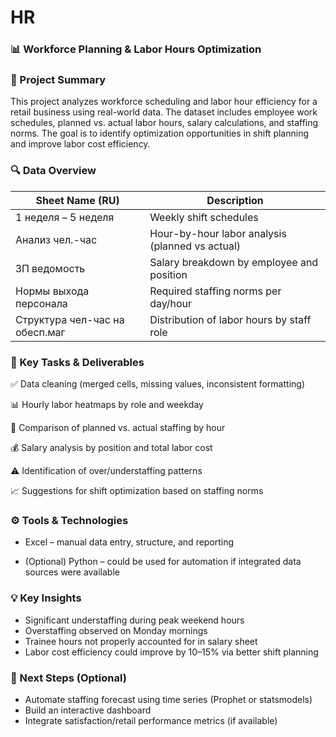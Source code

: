 # HR
### 📊 Workforce Planning &amp; Labor Hours Optimization

### 📁 Project Summary
This project analyzes workforce scheduling and labor hour efficiency for a retail business using real-world data. The dataset includes employee work schedules, planned vs. actual labor hours, salary calculations, and staffing norms.
The goal is to identify optimization opportunities in shift planning and improve labor cost efficiency.

### 🔍 Data Overview
| Sheet Name (RU)                  | Description                                     |
|----------------------------------|-------------------------------------------------|
| 1 неделя – 5 неделя              | Weekly shift schedules                          |
| Анализ чел.-час                  | Hour-by-hour labor analysis (planned vs actual) |
| ЗП ведомость                     | Salary breakdown by employee and position       |
| Нормы выхода персонала           | Required staffing norms per day/hour            |
| Структура чел-час на обесп.маг   | Distribution of labor hours by staff role       |

### 🧩 Key Tasks & Deliverables

✅ Data cleaning (merged cells, missing values, inconsistent formatting)

📊 Hourly labor heatmaps by role and weekday

🔁 Comparison of planned vs. actual staffing by hour

💰 Salary analysis by position and total labor cost

⚠️ Identification of over/understaffing patterns

📈 Suggestions for shift optimization based on staffing norms

### ⚙️ Tools & Technologies

- Excel – manual data entry, structure, and reporting

- (Optional) Python – could be used for automation if integrated data sources were available

### 💡 Key Insights
- Significant understaffing during peak weekend hours
- Overstaffing observed on Monday mornings
- Trainee hours not properly accounted for in salary sheet
- Labor cost efficiency could improve by 10–15% via better shift planning

### 🚀 Next Steps (Optional)
- Automate staffing forecast using time series (Prophet or statsmodels)
- Build an interactive dashboard
- Integrate satisfaction/retail performance metrics (if available)

